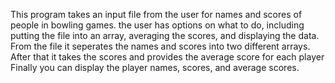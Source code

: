 This program takes an input file from the user for names and scores of people in bowling games.
the user has options on what to do, including putting the file into an array, averaging the scores, and displaying the data.
From the file it seperates the names and scores into two different arrays.
After that it takes the scores and provides the average score for each player
Finally you can display the player names, scores, and average scores.
